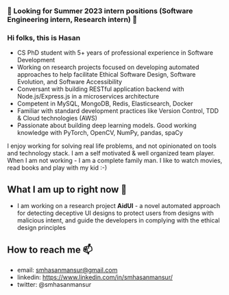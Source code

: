 <!--
**hasanmansur/hasanmansur** is a ✨ _special_ ✨ repository because its `README.md` (this file) appears on your GitHub profile.
-->

### 👋 Looking for **Summer 2023 intern** positions (Software Engineering intern, Research intern) 👋

### Hi folks, this is Hasan  
- CS PhD student with ​5+ years of professional experience in Software Development
- Working on research projects focused on developing automated approaches to help facilitate Ethical Software Design, Software Evolution, and Software Accessibility
- Conversant with building RESTful application backend with Node.js/Express.js in a microservices architecture
- Competent in MySQL, MongoDB, Redis, Elasticsearch, Docker
- Familiar with standard development practices like Version Control, TDD & Cloud technologies (AWS)
- Passionate about building deep learning models. Good working knowledge with PyTorch, OpenCV, NumPy, pandas, spaCy

I enjoy working for solving real life problems, and not opinionated on tools and technology stack. I am a self motivated & well organized team player. When I am not working - I am a complete family man. I like to watch movies, read books and play with my kid :-)

## What I am up to right now 🔭 
- I am working on a research project **AidUI** - a novel automated approach for detecting deceptive
UI designs to protect users from designs with malicious intent, and guide the developers in complying with the ethical design principles

<!-- ## What I’m currently learning 🌱
- I am exploring, learning & trying to get a solid foundation in the domain of Deep Learning.  Currently, I am reading the online book [Dive into Deep Learning](https://d2l.ai/index.html). -->

<!-- Currently I am doing the Udemy course [PyTorch for Deep Learning](https://www.udemy.com/course/pytorch-for-deep-learning-with-python-bootcamp/). In parallel, -->
<!-- 
- To get myself better in the Software Architecture domain, I am currently reading the book **Microservices: From Design to Deployment** *by Chris Richardson
with Floyd Smith* -->

## How to reach me 📫
- email: smhasanmansur@gmail.com
- linkedin: https://www.linkedin.com/in/smhasanmansur/
- twitter: @smhasanmansur

<!--
Here are some ideas to get you started:
- 👯 I’m looking to collaborate on ...
- 🤔 I’m looking for help with ...
- 💬 Ask me about ...
- 😄 Pronouns: ...
- ⚡ Fun fact: ...
-->

